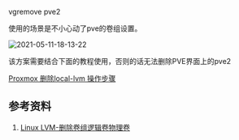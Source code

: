 vgremove pve2

使用的场景是不小心动了pve的卷组设置。

![2021-05-11-18-13-22](https://junjie2018sz.oss-cn-shenzhen.aliyuncs.com/images/2021-05-11-18-13-22.png)

该方案需要结合下面的教程使用，否则的话无法删除PVE界面上的pve2

[Proxmox 删除local-lvm 操作步骤](https://www.jianshu.com/p/8ea3b5194448)

## 参考资料

1. [Linux LVM-删除卷组逻辑卷物理卷](https://blog.csdn.net/JAZZSOLDIER/article/details/54631183)